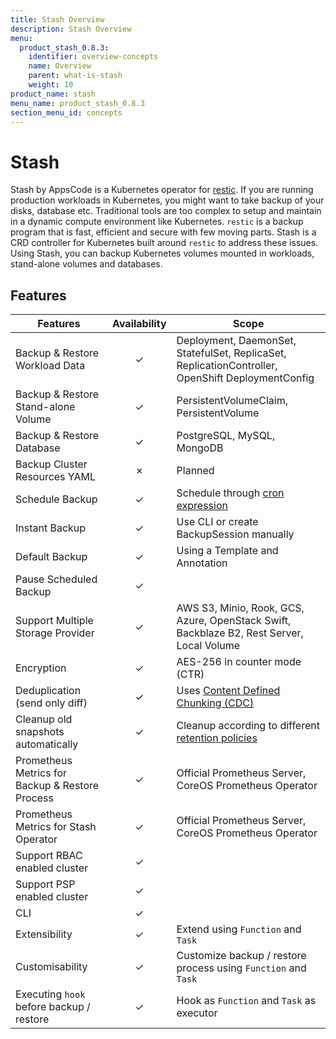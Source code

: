 ```yaml
---
title: Stash Overview
description: Stash Overview
menu:
  product_stash_0.8.3:
    identifier: overview-concepts
    name: Overview
    parent: what-is-stash
    weight: 10
product_name: stash
menu_name: product_stash_0.8.3
section_menu_id: concepts
---
```


# Stash

 Stash by AppsCode is a Kubernetes operator for [restic](https://restic.net). If you are running production workloads in Kubernetes, you might want to take backup of your disks, database etc. Traditional tools are too complex to setup and maintain in a dynamic compute environment like Kubernetes. `restic` is a backup program that is fast, efficient and secure with few moving parts. Stash is a CRD controller for Kubernetes built around `restic` to address these issues. Using Stash, you can backup Kubernetes volumes mounted in workloads, stand-alone volumes and databases.

## Features

|                    Features                     | Availability |                                                                         Scope                                                                         |
| ----------------------------------------------- | :----------: | ----------------------------------------------------------------------------------------------------------------------------------------------------- |
| Backup & Restore Workload Data                  |   &#10003;   | Deployment, DaemonSet, StatefulSet, ReplicaSet, ReplicationController, OpenShift DeploymentConfig                                                     |
| Backup & Restore Stand-alone Volume             |   &#10003;   | PersistentVolumeClaim, PersistentVolume                                                                                                               |
| Backup & Restore Database                       |   &#10003;   | PostgreSQL, MySQL, MongoDB                                                                                                                            |
| Backup Cluster Resources YAML                   |   &#10007;   | Planned                                                                                                                                               |
| Schedule Backup                                 |   &#10003;   | Schedule through [cron expression](https://en.wikipedia.org/wiki/Cron)                                                                                |
| Instant Backup                                  |   &#10003;   | Use CLI or create BackupSession manually                                                                                                              |
| Default Backup                                  |   &#10003;   | Using a Template and Annotation                                                                                                                       |
| Pause Scheduled Backup                          |   &#10003;   |                                                                                                                                                       |
| Support Multiple Storage Provider               |   &#10003;   | AWS S3, Minio, Rook, GCS, Azure, OpenStack Swift,  Backblaze B2, Rest Server, Local Volume                                                            |
| Encryption                                      |   &#10003;   | AES-256 in counter mode (CTR)                                                                                                                         |
| Deduplication (send only diff)                  |   &#10003;   | Uses [Content Defined Chunking (CDC)](https://restic.net/blog/2015-09-12/restic-foundation1-cdc)                                                      |
| Cleanup old snapshots automatically             |   &#10003;   | Cleanup according to different [retention policies](https://restic.readthedocs.io/en/stable/060_forget.html#removing-snapshots-according-to-a-policy) |
| Prometheus Metrics for Backup & Restore Process |   &#10003;   | Official Prometheus Server, CoreOS Prometheus Operator                                                                                                |
| Prometheus Metrics for Stash Operator           |   &#10003;   | Official Prometheus Server, CoreOS Prometheus Operator                                                                                                |
| Support RBAC enabled cluster                    |   &#10003;   |                                                                                                                                                       |
| Support PSP enabled cluster                     |   &#10003;   |                                                                                                                                                       |
| CLI                                             |   &#10003;   |                                                                                                                                                       |
| Extensibility                                   |   &#10003;   | Extend using `Function` and `Task`                                                                                                                    |
| Customisability                                 |   &#10003;   | Customize backup / restore process using `Function` and `Task`                                                                                        |
| Executing `hook` before backup / restore        |   &#10003;   | Hook as `Function` and  `Task` as executor                                                                                                            |
